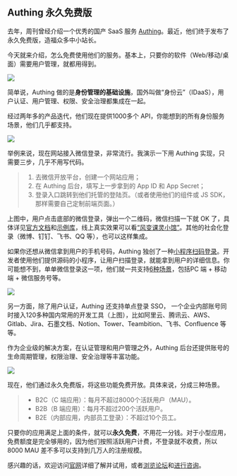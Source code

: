 ## Authing 永久免费版

去年，周刊曾经介绍一个优秀的国产 SaaS 服务 [Authing](https://www.authing.cn/)。最近，他们终于发布了永久免费版，造福众多中小站长。

今天就来介绍，怎么免费使用他们的服务。基本上，只要你的软件（Web/移动/桌面）需要用户管理，就都用得到。

![](https://cdn.beekka.com/blogimg/asset/202203/bg2022030601.webp)

简单说，Authing 做的是**身份管理的基础设施**，国外叫做“身份云”（IDaaS），用户认证、用户管理、权限、安全治理都集成在一起。

经过两年多的产品迭代，他们现在提供1000多个 API，你能想到的所有身份服务场景，他们几乎都支持。

![](https://cdn.beekka.com/blogimg/asset/202203/bg2022030603.webp)

举例来说，现在网站接入微信登录，非常流行。我演示一下用 Authing 实现，只需要三步，几乎不用写代码。

> 1. 去微信开放平台，创建一个网站应用；
> 1. 在 Authing 后台，填写上一步拿到的 App ID 和 App Secret；
> 1. 登录入口跳转到他们托管的登陆页。（或者使用他们的组件或 JS SDK，那样需要自己定制前端页面。）

上图中，用户点击底部的微信登录，弹出一个二维码，微信扫描一下就 OK 了，具体详见[官方文档](https://docs.authing.cn/v2/guides/wechat-ecosystem/wechat-pc/)和[示例库](https://github.com/Authing/wechat-eco-solution)，线上真实效果可以看[“风变课灵小馆”](https://cleword.cn/auth/login)。其他的社会化登录（微博、钉钉、飞书、QQ 等），也可以这样集成。

如果你还想从微信拿到用户的手机号码，Authing 独创了一种[小程序扫码登录](https://docs.authing.cn/v2/guides/wechat-ecosystem/wechat-miniprogram-qrcode/)。开发者使用他们提供源码的小程序，让用户扫描登录，就能拿到用户的详细信息。你可能想不到，单单微信登录这一项，他们就一共支持[6种场景](https://www.authing.cn/solutions/wechat)，包括PC 端 + 移动端 + 微信服务号等。

![](https://cdn.beekka.com/blogimg/asset/202203/bg2022030604.webp)

另一方面，除了用户认证，Authing 还支持单点登录 SSO， 一个企业内部账号同时接入120多种国内常用的开发工具（上图），比如阿里云、腾讯云、AWS、Gitlab、Jira、石墨文档、Notion、Tower、Teambition、飞书、Confluence 等等。

作为企业级的解决方案，在认证管理和用户管理之外，Authing 后台还提供账号的生命周期管理，权限治理、安全治理等丰富功能。

![](https://cdn.beekka.com/blogimg/asset/202203/bg2022030605.webp)

现在，他们通过永久免费版，将这些功能免费开放。具体来说，分成三种场景。

> - B2C（C 端应用）：每月不超过8000个活跃用户（MAU）。
> - B2B（B 端应用）：每月不超过200个活跃用户。
> - B2E（内部应用，内部员工登录）：不超过10个员工。

只要你的应用满足上面的条件，就可以**永久免费**，不用花一分钱。对于小型应用，免费额度是完全够用的，因为他们按照活跃用户计费，不登录就不收费，所以 8000 MAU 差不多可以支持到几万人的注册规模。

感兴趣的话，欢迎访问[官网](https://www.authing.cn/)详细了解并试用，或者[浏览论坛](https://forum.authing.cn/)和[进行咨询](https://www.authing.cn/pricing)。
